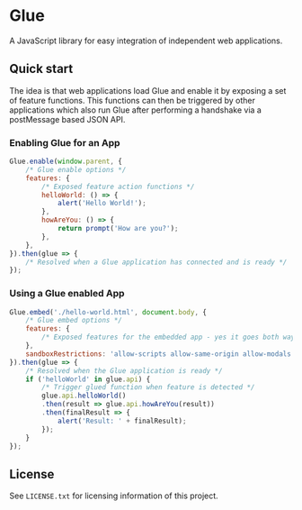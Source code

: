 # Glue

A JavaScript library for easy integration of independent web applications.

## Quick start

The idea is that web applications load Glue and enable it by exposing a set of feature functions. This functions can then be triggered by other applications which also run Glue after performing a handshake via a postMessage based JSON API.

### Enabling Glue for an App

```javascript
Glue.enable(window.parent, {
	/* Glue enable options */
	features: {
		/* Exposed feature action functions */
		helloWorld: () => {
			alert('Hello World!');
		},
		howAreYou: () => {
			return prompt('How are you?');
		},
	},
}).then(glue => {
	/* Resolved when a Glue application has connected and is ready */
});
```

### Using a Glue enabled App

```javascript
Glue.embed('./hello-world.html', document.body, {
	/* Glue embed options */
	features: {
		/* Exposed features for the embedded app - yes it goes both ways */
	},
	sandboxRestrictions: 'allow-scripts allow-same-origin allow-modals',
}).then(glue => {
	/* Resolved when the Glue application is ready */
	if ('helloWorld' in glue.api) {
		/* Trigger glued function when feature is detected */
		glue.api.helloWorld()
		.then(result => glue.api.howAreYou(result))
		.then(finalResult => {
			alert('Result: ' + finalResult);
		});
	}
});
```

## License

See `LICENSE.txt` for licensing information of this project.
